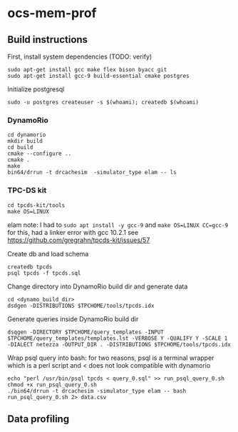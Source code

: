 # ocs-mem-prof

## Build instructions

First, install system dependencies (TODO: verify)
```
sudo apt-get install gcc make flex bison byacc git 
sudo apt-get install gcc-9 build-essential cmake postgres
```

Initialize postgresql
```
sudo -u postgres createuser -s $(whoami); createdb $(whoami)
```

### DynamoRio
```
cd dynamorio
mkdir build
cd build
cmake --configure ..
cmake .
make
bin64/drrun -t drcachesim  -simulator_type elam -- ls
```

### TPC-DS kit
```
cd tpcds-kit/tools
make OS=LINUX
```

elam note: I had to `sudo apt install -y gcc-9` and `make OS=LINUX CC=gcc-9` for this, had a linker error with gcc 10.2.1
see https://github.com/gregrahn/tpcds-kit/issues/57

Create db and load schema
```
createdb tpcds
psql tpcds -f tpcds.sql
```

Change directory into DynamoRio build dir and generate data
```
cd <dynamo_build_dir>
dsdgen -DISTRIBUTIONS $TPCHOME/tools/tpcds.idx
```

Generate queries inside DynamoRio build dir
```
dsqgen -DIRECTORY $TPCHOME/query_templates -INPUT $TPCHOME/query_templates/templates.lst -VERBOSE Y -QUALIFY Y -SCALE 1 -DIALECT netezza -OUTPUT_DIR . -DISTRIBUTIONS $TPCHOME/tools/tpcds.idx
```

Wrap psql query into bash: for two reasons, psql is a terminal wrapper which is a perl script and < does not look compatible with dynamorio
```
echo "perl /usr/bin/psql tpcds < query_0.sql" >> run_psql_query_0.sh
chmod +x run_psql_query_0.sh
./bin64/drrun -t drcachesim -simulator_type elam -- bash run_psql_query_0.sh 2> data.csv
```


## Data profiling
